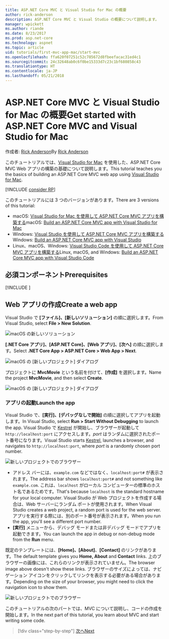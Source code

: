 ```yaml
---
title: ASP.NET Core MVC と Visual Studio for Mac の概要
author: rick-anderson
description: ASP.NET Core MVC と Visual Studio の概要について説明します。
manager: wpickett
ms.author: riande
ms.date: 8/23/2017
ms.prod: asp.net-core
ms.technology: aspnet
ms.topic: article
uid: tutorials/first-mvc-app-mac/start-mvc
ms.openlocfilehash: ffa620f07251c52c785672d8fbeefacac31ed4c1
ms.sourcegitcommit: 24c32648ab0c6f0be15333d7c23c1bf680858c43
ms.translationtype: HT
ms.contentlocale: ja-JP
ms.lasthandoff: 05/21/2018
---
```

# <a name="get-started-with-aspnet-core-mvc-and-visual-studio-for-mac"></a><span data-ttu-id="aa647-103">ASP.NET Core MVC と Visual Studio for Mac の概要</span><span class="sxs-lookup"><span data-stu-id="aa647-103">Get started with ASP.NET Core MVC and Visual Studio for Mac</span></span>

<span data-ttu-id="aa647-104">作成者: [Rick Anderson](https://twitter.com/RickAndMSFT)</span><span class="sxs-lookup"><span data-stu-id="aa647-104">By [Rick Anderson](https://twitter.com/RickAndMSFT)</span></span>

<span data-ttu-id="aa647-105">このチュートリアルでは、[Visual Studio for Mac](https://www.visualstudio.com/vs/visual-studio-mac/) を使用した、ASP.NET Core MVC Web アプリの構築の基礎について説明します。</span><span class="sxs-lookup"><span data-stu-id="aa647-105">This tutorial teaches you the basics of building an ASP.NET Core MVC web app using [Visual Studio for Mac](https://www.visualstudio.com/vs/visual-studio-mac/).</span></span> 

[!INCLUDE [consider RP](../../includes/razor.md)]

<span data-ttu-id="aa647-106">このチュートリアルには 3 つのバージョンがあります。</span><span class="sxs-lookup"><span data-stu-id="aa647-106">There are 3 versions of this tutorial:</span></span>

* <span data-ttu-id="aa647-107">macOS: [Visual Studio for Mac を使用して ASP.NET Core MVC アプリを構築する](xref:tutorials/first-mvc-app-mac/start-mvc)</span><span class="sxs-lookup"><span data-stu-id="aa647-107">macOS: [Build an ASP.NET Core MVC app with Visual Studio for Mac](xref:tutorials/first-mvc-app-mac/start-mvc)</span></span>
* <span data-ttu-id="aa647-108">Windows: [Visual Studio を使用して ASP.NET Core MVC アプリを構築する](xref:tutorials/first-mvc-app/start-mvc)</span><span class="sxs-lookup"><span data-stu-id="aa647-108">Windows: [Build an ASP.NET Core MVC app with Visual Studio](xref:tutorials/first-mvc-app/start-mvc)</span></span>
* <span data-ttu-id="aa647-109">Linux、macOS、Windows: [Visual Studio Code を使用して ASP.NET Core MVC アプリを構築する](xref:tutorials/first-mvc-app-xplat/start-mvc)</span><span class="sxs-lookup"><span data-stu-id="aa647-109">Linux, macOS, and Windows: [Build an ASP.NET Core MVC app with Visual Studio Code](xref:tutorials/first-mvc-app-xplat/start-mvc)</span></span>

## <a name="prerequisites"></a><span data-ttu-id="aa647-110">必須コンポーネント</span><span class="sxs-lookup"><span data-stu-id="aa647-110">Prerequisites</span></span>

[!INCLUDE [](~/includes/net-core-prereqs-macos.md)]

## <a name="create-a-web-app"></a><span data-ttu-id="aa647-111">Web アプリの作成</span><span class="sxs-lookup"><span data-stu-id="aa647-111">Create a web app</span></span>

<span data-ttu-id="aa647-112">Visual Studio で **[ファイル]、[新しいソリューション]** の順に選択します。</span><span class="sxs-lookup"><span data-stu-id="aa647-112">From Visual Studio, select **File > New Solution**.</span></span>

![macOS の新しいソリューション](../first-web-api-mac/_static/sln.png)

<span data-ttu-id="aa647-114">**[.NET Core アプリ]、[ASP.NET Core]、[Web アプリ]、[次へ]** の順に選択します。</span><span class="sxs-lookup"><span data-stu-id="aa647-114">Select **.NET Core App >  ASP.NET Core > Web App > Next**.</span></span>

![macOS の [新しいプロジェクト] ダイアログ](start-mvc/1.png)

<span data-ttu-id="aa647-116">プロジェクトに **MvcMovie** という名前を付けて、**[作成]** を選択します。</span><span class="sxs-lookup"><span data-stu-id="aa647-116">Name the project **MvcMovie**, and then select **Create**.</span></span>

![macOS の [新しいプロジェクト] ダイアログ](start-mvc/2.png)

### <a name="launch-the-app"></a><span data-ttu-id="aa647-118">アプリの起動</span><span class="sxs-lookup"><span data-stu-id="aa647-118">Launch the app</span></span>

<span data-ttu-id="aa647-119">Visual Studio で、**[実行]、[デバッグなしで開始]** の順に選択してアプリを起動します。</span><span class="sxs-lookup"><span data-stu-id="aa647-119">In Visual Studio, select **Run > Start Without Debugging** to launch the app.</span></span> <span data-ttu-id="aa647-120">Visual Studio で [Kestrel](xref:fundamentals/servers/index#kestrel) が開始し、ブラウザーが起動して `http://localhost:port` にアクセスします。*port* はランダムに選択されたポート番号になります。</span><span class="sxs-lookup"><span data-stu-id="aa647-120">Visual Studio starts [Kestrel](xref:fundamentals/servers/index#kestrel), launches a browser, and navigates to `http://localhost:port`, where *port* is a randomly chosen port number.</span></span>

![新しいプロジェクトでのブラウザー](start-mvc/b1.png)

* <span data-ttu-id="aa647-122">アドレス バーには、`example.com` などではなく、`localhost:port#` が表示されます。</span><span class="sxs-lookup"><span data-stu-id="aa647-122">The address bar shows `localhost:port#` and not something like `example.com`.</span></span> <span data-ttu-id="aa647-123">これは、`localhost` がローカル コンピューターの標準のホスト名であるためです。</span><span class="sxs-lookup"><span data-stu-id="aa647-123">That's because `localhost` is the standard hostname for your local computer.</span></span> <span data-ttu-id="aa647-124">Visual Studio が Web プロジェクトを作成する場合は、Web サーバーにランダム ポートが使用されます。</span><span class="sxs-lookup"><span data-stu-id="aa647-124">When Visual Studio creates a web project, a random port is used for the web server.</span></span> <span data-ttu-id="aa647-125">アプリを実行する際には、別のポート番号が表示されます。</span><span class="sxs-lookup"><span data-stu-id="aa647-125">When you run the app, you'll see a different port number.</span></span>
* <span data-ttu-id="aa647-126">**[実行]** メニューから、デバッグ モードまたは非デバッグ モードでアプリを起動できます。</span><span class="sxs-lookup"><span data-stu-id="aa647-126">You can launch the app in debug or non-debug mode from the **Run** menu.</span></span>

<span data-ttu-id="aa647-127">既定のテンプレートには、**[Home]、[About]**、**[Contact]** のリンクがあります。</span><span class="sxs-lookup"><span data-stu-id="aa647-127">The default template gives you **Home, About** and **Contact** links.</span></span> <span data-ttu-id="aa647-128">上のブラウザーの画像には、これらのリンクが表示されていません。</span><span class="sxs-lookup"><span data-stu-id="aa647-128">The browser image above doesn't show these links.</span></span> <span data-ttu-id="aa647-129">ブラウザーのサイズによっては、ナビゲーション アイコンをクリックしてリンクを表示する必要がある場合があります。</span><span class="sxs-lookup"><span data-stu-id="aa647-129">Depending on the size of your browser, you might need to click the navigation icon to show them.</span></span>

![新しいプロジェクトでのブラウザー](start-mvc/b2.png)

<span data-ttu-id="aa647-131">このチュートリアルの次のパートでは、MVC について説明し、コードの作成を開始します。</span><span class="sxs-lookup"><span data-stu-id="aa647-131">In the next part of this tutorial, you learn about MVC and start writing some code.</span></span>

> [!div class="step-by-step"]
> [<span data-ttu-id="aa647-132">次へ</span><span class="sxs-lookup"><span data-stu-id="aa647-132">Next</span></span>](adding-controller.md)  
